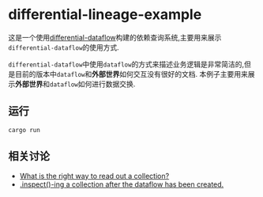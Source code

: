 # differential-lineage-example

这是一个使用[differential-dataflow](https://github.com/TimelyDataflow/differential-dataflow)构建的依赖查询系统,主要用来展示
`differential-dataflow`的使用方式.

`differential-dataflow`中使用`dataflow`的方式来描述业务逻辑是非常简洁的,但是目前的版本中`dataflow`和**外部世界**如何交互没有很好的文档.
本例子主要用来展示**外部世界**和`dataflow`如何进行数据交换.

## 运行
```shell
cargo run
```

## 相关讨论
- [What is the right way to read out a collection?](https://github.com/TimelyDataflow/differential-dataflow/issues/104)
- [.inspect()-ing a collection after the dataflow has been created.](https://github.com/TimelyDataflow/differential-dataflow/issues/218)